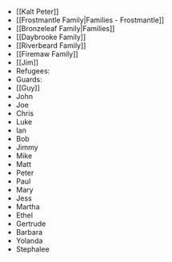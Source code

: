 * [[Kalt Peter]]
* [[Frostmantle Family|Families - Frostmantle]]
* [[Bronzeleaf Family|Families]]
* [[Daybrooke Family]]
* [[Riverbeard Family]]
* [[Firemaw Family]]
* [[Jim]]
* Refugees:
 * Guards:
  * [[Guy]]
  * John
  * Joe
  * Chris
  * Luke
  * Ian
 * Bob
 * Jimmy
 * Mike
 * Matt
 * Peter
 * Paul
 * Mary
 * Jess
 * Martha
 * Ethel
 * Gertrude
 * Barbara
 * Yolanda
 * Stephalee